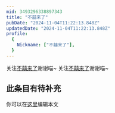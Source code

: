 ```yaml
---
mid: 3493296338897343
title: "不囍来了"
pubDate: "2024-11-04T11:22:13.848Z"
updatedDate: "2024-11-04T11:22:13.848Z"
profile:
  {
    Nickname: ["不囍来了"],
  }
---
```


关注[不囍来了](https://space.bilibili.com/3493296338897343)谢谢喵~ 关注[不囍来了](https://space.bilibili.com/3493296338897343)谢谢喵~

## 此条目有待补充
你可以在[这里](https://github.com/Yuhanawa/VTuber.ICU-Content/edit/master/v/不囍来了/index.md)编辑本文
